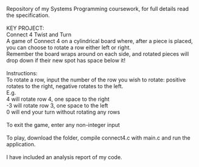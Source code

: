 Repository of my Systems Programming coursework, for full details read the specification.\
\
KEY PROJECT:\
Connect 4 Twist and Turn\
A game of Connect 4 on a cylindrical board where, after a piece is placed, you can choose to rotate a row either left or right.\
Remember the board wraps around on each side, and rotated pieces will drop down if their new spot has space below it!\
\
Instructions:\
To rotate a row, input the number of the row you wish to rotate: positive rotates to the right, negative rotates to the left.\
E.g.\
4 will rotate row 4, one space to the right\
-3 will rotate row 3, one space to the left\
0 will end your turn without rotating any rows\
\
To exit the game, enter any non-integer input\
\
To play, download the folder, compile connect4.c with main.c and run the application.\
\
I have included an analysis report of my code.
